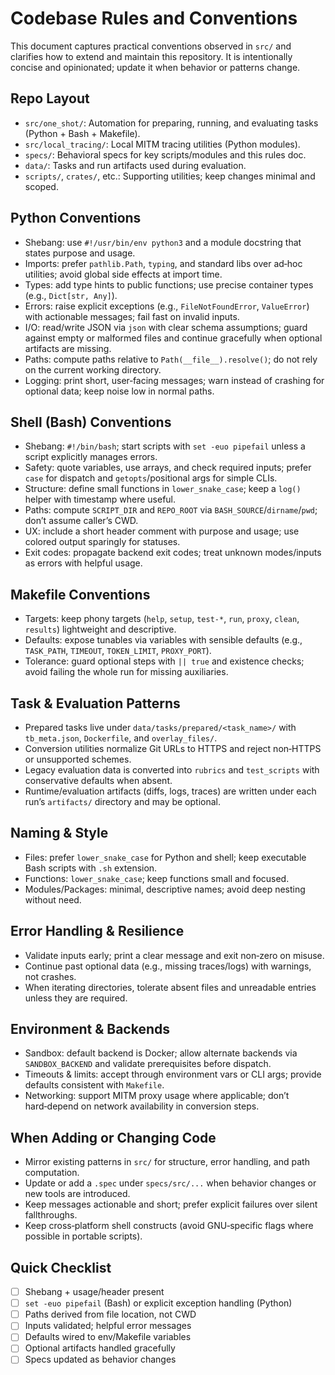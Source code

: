# Codebase Rules and Conventions

This document captures practical conventions observed in `src/` and clarifies how to extend and maintain this repository. It is intentionally concise and opinionated; update it when behavior or patterns change.

## Repo Layout
- `src/one_shot/`: Automation for preparing, running, and evaluating tasks (Python + Bash + Makefile).
- `src/local_tracing/`: Local MITM tracing utilities (Python modules).
- `specs/`: Behavioral specs for key scripts/modules and this rules doc.
- `data/`: Tasks and run artifacts used during evaluation.
- `scripts/`, `crates/`, etc.: Supporting utilities; keep changes minimal and scoped.

## Python Conventions
- Shebang: use `#!/usr/bin/env python3` and a module docstring that states purpose and usage.
- Imports: prefer `pathlib.Path`, `typing`, and standard libs over ad‑hoc utilities; avoid global side effects at import time.
- Types: add type hints to public functions; use precise container types (e.g., `Dict[str, Any]`).
- Errors: raise explicit exceptions (e.g., `FileNotFoundError`, `ValueError`) with actionable messages; fail fast on invalid inputs.
- I/O: read/write JSON via `json` with clear schema assumptions; guard against empty or malformed files and continue gracefully when optional artifacts are missing.
- Paths: compute paths relative to `Path(__file__).resolve()`; do not rely on the current working directory.
- Logging: print short, user‑facing messages; warn instead of crashing for optional data; keep noise low in normal paths.

## Shell (Bash) Conventions
- Shebang: `#!/bin/bash`; start scripts with `set -euo pipefail` unless a script explicitly manages errors.
- Safety: quote variables, use arrays, and check required inputs; prefer `case` for dispatch and `getopts`/positional args for simple CLIs.
- Structure: define small functions in `lower_snake_case`; keep a `log()` helper with timestamp where useful.
- Paths: compute `SCRIPT_DIR` and `REPO_ROOT` via `BASH_SOURCE`/`dirname`/`pwd`; don’t assume caller’s CWD.
- UX: include a short header comment with purpose and usage; use colored output sparingly for statuses.
- Exit codes: propagate backend exit codes; treat unknown modes/inputs as errors with helpful usage.

## Makefile Conventions
- Targets: keep phony targets (`help`, `setup`, `test-*`, `run`, `proxy`, `clean`, `results`) lightweight and descriptive.
- Defaults: expose tunables via variables with sensible defaults (e.g., `TASK_PATH`, `TIMEOUT`, `TOKEN_LIMIT`, `PROXY_PORT`).
- Tolerance: guard optional steps with `|| true` and existence checks; avoid failing the whole run for missing auxiliaries.

## Task & Evaluation Patterns
- Prepared tasks live under `data/tasks/prepared/<task_name>/` with `tb_meta.json`, `Dockerfile`, and `overlay_files/`.
- Conversion utilities normalize Git URLs to HTTPS and reject non‑HTTPS or unsupported schemes.
- Legacy evaluation data is converted into `rubrics` and `test_scripts` with conservative defaults when absent.
- Runtime/evaluation artifacts (diffs, logs, traces) are written under each run’s `artifacts/` directory and may be optional.

## Naming & Style
- Files: prefer `lower_snake_case` for Python and shell; keep executable Bash scripts with `.sh` extension.
- Functions: `lower_snake_case`; keep functions small and focused.
- Modules/Packages: minimal, descriptive names; avoid deep nesting without need.

## Error Handling & Resilience
- Validate inputs early; print a clear message and exit non‑zero on misuse.
- Continue past optional data (e.g., missing traces/logs) with warnings, not crashes.
- When iterating directories, tolerate absent files and unreadable entries unless they are required.

## Environment & Backends
- Sandbox: default backend is Docker; allow alternate backends via `SANDBOX_BACKEND` and validate prerequisites before dispatch.
- Timeouts & limits: accept through environment vars or CLI args; provide defaults consistent with `Makefile`.
- Networking: support MITM proxy usage where applicable; don’t hard‑depend on network availability in conversion steps.

## When Adding or Changing Code
- Mirror existing patterns in `src/` for structure, error handling, and path computation.
- Update or add a `.spec` under `specs/src/...` when behavior changes or new tools are introduced.
- Keep messages actionable and short; prefer explicit failures over silent fallthroughs.
- Keep cross‑platform shell constructs (avoid GNU‑specific flags where possible in portable scripts).

## Quick Checklist
- [ ] Shebang + usage/header present
- [ ] `set -euo pipefail` (Bash) or explicit exception handling (Python)
- [ ] Paths derived from file location, not CWD
- [ ] Inputs validated; helpful error messages
- [ ] Defaults wired to env/Makefile variables
- [ ] Optional artifacts handled gracefully
- [ ] Specs updated as behavior changes
